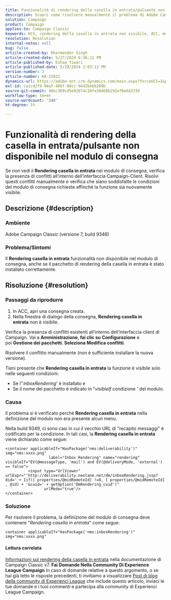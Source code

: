 ```yaml
---
title: Funzionalità di rendering della casella in entrata/pulsante non disponibile nel modulo di consegna
description: Scopri come risolvere manualmente il problema di Adobe Campaign Classic, in cui il pulsante Rendering della casella in entrata non è visibile nel modulo di consegna. Verifica la presenza di conflitti.
solution: Campaign
product: Campaign
applies-to: Campaign Classic
keywords: KCS, rendering della casella in entrata non visibile, ACC, modulo di consegna, rendering della casella in entrata
resolution: Resolution
internal-notes: null
bug: false
article-created-by: Dharmender Singh
article-created-date: 5/27/2024 6:36:11 PM
article-published-by: Eshaa Tiwari
article-published-date: 5/29/2024 2:03:13 PM
version-number: 3
article-number: KA-22932
dynamics-url: https://adobe-ent.crm.dynamics.com/main.aspx?forceUCI=1&pagetype=entityrecord&etn=knowledgearticle&id=eb45a5fc-571c-ef11-840a-6045bd06eea5
exl-id: ca1cd2f6-94af-466f-98cc-9442bebb209b
source-git-commit: 46bc369cd5e92674c16fe30d68b292ef0e6d373d
workflow-type: tm+mt
source-wordcount: '340'
ht-degree: 1%

---
```


# Funzionalità di rendering della casella in entrata/pulsante non disponibile nel modulo di consegna


Se non vedi il <b>Rendering casella in entrata </b>nel modulo di consegna, verifica la presenza di conflitti all’interno dell’interfaccia Campaign-Client. Risolvi questi conflitti manualmente e verifica che siano soddisfatte le condizioni del modulo di consegna richieste affinché la funzione sia nuovamente visibile.

## Descrizione {#description}


### Ambiente

Adobe Campaign Classic (versione 7, build 9346)

### Problema/Sintomi

Il <b>Rendering casella in entrata</b> funzionalità non disponibile nel modulo di consegna, anche se il pacchetto di rendering della casella in entrata è stato installato correttamente.




## Risoluzione {#resolution}


### Passaggi da riprodurre

1. In ACC, apri una consegna creata.
2. Nella finestra di dialogo della consegna, <b>Rendering casella in entrata</b> non è visibile.


Verifica la presenza di conflitti esistenti all’interno dell’interfaccia client di Campaign. Vai a <b>Amministrazione, fai clic su</b> <b>Configurazione</b> e poi <b>Gestione dei pacchetti. Seleziona</b> <b>Modifica conflitti</b>.

Risolvere il conflitto manualmente (non è sufficiente installare la nuova versione).

Tieni presente che <b>Rendering casella in entrata</b> la funzione è visibile solo nelle seguenti condizioni:

- Se l&#39;&#39;*inboxRendering*&#39; è installato e
- Se il nome del pacchetto è indicato in &quot;*visibleIf* condizione &#39; del modulo.


### Causa

Il problema si è verificato perché <b>Rendering casella in entrata</b> nella definizione del modulo non era presente alcun menu.

Nella build 9349, ci sono casi in cui il vecchio URL di &quot;recapito messaggi&quot; è codificato per la condizione. In tali casi, la <b>Rendering casella in entrata</b> viene dichiarato come segue:


```
<container applicableIf="HasPackage('nms:deliverability')" img="nms:xxxx.png"
                   label="Inbox Rendering" name="rendering" visibleIf="EV(@messageType, 'mail') and EV(@deliveryMode, 'external') == false">
          <input type="UrlViewer" urlExpr="'http://deliverability.neolane.net/dm/inboxRendering.jssp?did=' + Iif([ properties/@midRemoteId] !=0, [ properties/@midRemoteId] , @id) + '&cuid=' + getOption('DmRendering_cuid')"
                 urlMode="true"/>
</container>
```


### Soluzione

Per risolvere il problema, la definizione del modulo di consegna deve contenere &quot;*Rendering casella in entrata*&quot; come segue:


```
container applicableIf="HasPackage('nms:inboxRendering')" img="nms:xxxx.png"
```


#### <b>Lettura correlata</b> 

[Informazioni sul rendering della casella in entrata](https://experienceleague.adobe.com/docs/campaign-classic/using/sending-messages/deliverability-management/inbox-rendering.html?lang=en#about-inbox-rendering) nella documentazione di Campaign Classic v7.
<b>Fai Domande Nella Community Di Experience League Campaign</b>
In caso di domande relative a questo argomento, o se hai già letto le risposte precedenti, ti invitiamo a visualizzare [Post di blog della community di Experienci League](https://experienceleaguecommunities.adobe.com/t5/adobe-campaign-classic-blogs/introducing-top-kcs-articles-curated-for-your-troubleshooting/bc-p/672426#M132 "Segui collegamento") che include questo articolo, inviaci le tue domande e i tuoi commenti e partecipa alla community di Experienci League Campaign.
